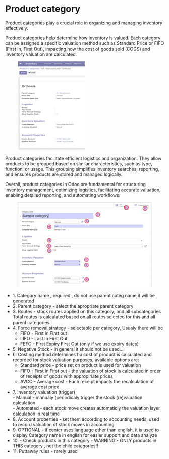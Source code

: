 # Product category

Product categories play a crucial role in organizing and managing inventory effectively.

Product categories help determine how inventory is valued. Each category can be assigned a specific valuation method such as Standard Price or FIFO (First In, First Out), impacting how the cost of goods sold (COGS) and inventory valuation are calculated.

<div align="left"><figure><img src="../../.gitbook/assets/image (206).png" alt=""><figcaption></figcaption></figure></div>

Product categories facilitate efficient logistics and organization. They allow products to be grouped based on similar characteristics, such as type, function, or usage. This grouping simplifies inventory searches, reporting, and ensures products are stored and managed logically.

Overall, product categories in Odoo are fundamental for structuring inventory management, optimizing logistics, facilitating accurate valuation, enabling detailed reporting, and automating workflows.

&#x20;

<figure><img src="../../.gitbook/assets/image (207).png" alt=""><figcaption></figcaption></figure>

* 1\. Category name , required , do not use parent categ name it will be generated
* 2\. Parent category - select the apropriate parent category
* 3\. Routes - stock routes applied on this category, and all subcategories\
  Total routes is calculated based on all routes selected for this and all parent categories
* 4\. Force removal strategy - selectable per category, Usualy there will be
  * FIFO - First in First out
  * LIFO - Last In First Out
  * FEFO - First Expiry First Out (only if we use expiry dates)
* 5\. Negative Stock - in general it should not be used...
* 6\. Costing method determines ho cost of product is calculated and recorded for stock valuation purposes, available options are:
  * Standard price - price set on product is used for valuation
  * FIFO - First in First out - the valuation of stock is calculated in order of receipts of goods with appropiriate prices
  * AVCO - Average cost - Each receipt impacts the recalculation of average cost price
* 7\. Inventory valuation (trigger)\
  \- Manual - manualy (periodicaly trigger the stock (re)valuation calculation\
  \- Automated - each stock move creates automaticly the valuation layer calculation in real time
* 8\. Account properties - set them according to accounting needs, used to record valuation of stock moves in accounting
* 9\. OPTIONAL - if center uses language other than english, it is used to display Category name in english for easier support and data analyze
* 10\. - Check products in this category - WARNING - ONLY products in THIS category , not the child categories!!
* 11\. Puttaway rules - rarely used
